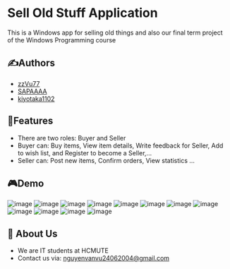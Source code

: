 # Sell Old Stuff Application
This is a Windows app for selling old things and also our final term project of the Windows Programming course
## ✍️Authors
- [zzVu77](https://github.com/zzVu77)
- [SAPAAAA](https://github.com/SAPAAAA)
- [kiyotaka1102](https://github.com/kiyotaka1102)
## 📌Features
- There are two roles: Buyer and Seller
- Buyer can: Buy items, View item details, Write feedback for Seller, Add to wish list, and Register to become a Seller,...
- Seller can: Post new items, Confirm orders, View statistics ...
## 🎮Demo
![image](https://github.com/zzVu77/Window_Proj_UTEMerchant/assets/129610868/817629b4-51dc-4a05-9615-bdb9ed2c4dfc)
![image](https://github.com/zzVu77/Window_Proj_UTEMerchant/assets/129610868/c95bb47d-6e5a-45e2-a4c7-89d83ff9835d)
![image](https://github.com/zzVu77/Window_Proj_UTEMerchant/assets/129610868/cc2e2d8d-97b8-4617-86dd-b0329a30a4bb)
![image](https://github.com/zzVu77/Window_Proj_UTEMerchant/assets/129610868/cd4e4c4f-861d-4337-b2b7-2d40c4f56ccf)
![image](https://github.com/zzVu77/Window_Proj_UTEMerchant/assets/129610868/b4b07a4d-68d4-4b3f-9654-3e8ca2f0f038)
![image](https://github.com/zzVu77/Window_Proj_UTEMerchant/assets/129610868/c55977e5-ab86-4269-bfb5-b5022676ee5e)
![image](https://github.com/zzVu77/Window_Proj_UTEMerchant/assets/129610868/e1a3db57-b5b7-4a52-b98d-4e24dfe23d5d)
![image](https://github.com/zzVu77/Window_Proj_UTEMerchant/assets/129610868/3a0441a7-fd77-4b84-8d63-aaa3b3fa2d39)
![image](https://github.com/zzVu77/Window_Proj_UTEMerchant/assets/129610868/c0b3d532-4636-40da-bf14-ed6e82500629)
![image](https://github.com/zzVu77/Window_Proj_UTEMerchant/assets/129610868/d8a5f242-5d3c-45c2-8517-d653eaee6f66)
![image](https://github.com/zzVu77/Window_Proj_UTEMerchant/assets/129610868/1c517a34-8747-4f9d-84e2-236aac56145d)
![image](https://github.com/zzVu77/Window_Proj_UTEMerchant/assets/129610868/d65d0186-dcf7-46ef-aa2b-71f435a35585)

## 🚀 About Us
- We are IT students at HCMUTE
- Contact us via: nguyenvanvu24062004@gmail.com
